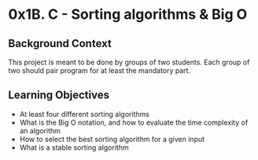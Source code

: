 # 0x1B. C - Sorting algorithms & Big O

## Background Context

This project is meant to be done by groups of two students. Each group of two should pair program for at least the mandatory part.

## Learning Objectives

- At least four different sorting algorithms
- What is the Big O notation, and how to evaluate the time complexity of an algorithm
- How to select the best sorting algorithm for a given input
- What is a stable sorting algorithm

